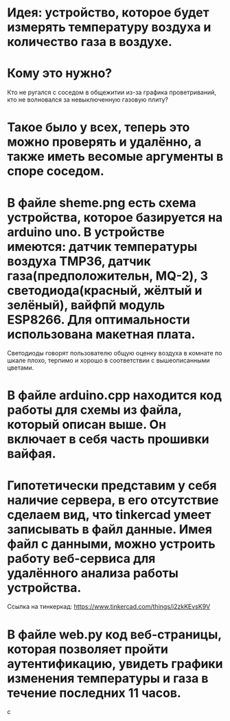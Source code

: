# Идея: устройство, которое будет измерять температуру воздуха и количество газа в воздухе.
# Кому это нужно? 
 Кто не ругался с соседом в общежитии из-за графика проветриваний, кто не волновался за невыключенную газовую плиту?
# Такое было у всех, теперь это можно проверять и удалённо, а также иметь весомые аргументы в споре  соседом.
# В файле sheme.png есть схема устройства, которое базируется на arduino uno. В устройстве имеются: датчик температуры воздуха TMP36, датчик газа(предположительн, MQ-2), 3 светодиода(красный, жёлтый и зелёный), вайфпй модуль ESP8266. Для оптимальности использована макетная плата.
Светодиоды говорят пользователю общую оценку воздуха в комнате по шкале плохо, терпимо и хорошо в соответствии с вышеописанными цветами.
# В файле arduino.cpp находится код работы для схемы из файла, который описан выше. Он включает в себя часть прошивки вайфая.
# Гипотетически представим у себя наличие сервера, в его отсутствие сделаем вид, что tinkercad умеет записывать в файл данные. Имея файл с данными, можно устроить работу веб-сервиса для удалённого анализа работы устройства.
Ссылка на тинкеркад:  https://www.tinkercad.com/things/i2zkKEvsK9V 
# В файле web.py код веб-страницы, которая позволяет пройти аутентификацию, увидеть графики изменения температуры и газа в течение последних 11 часов.
с
